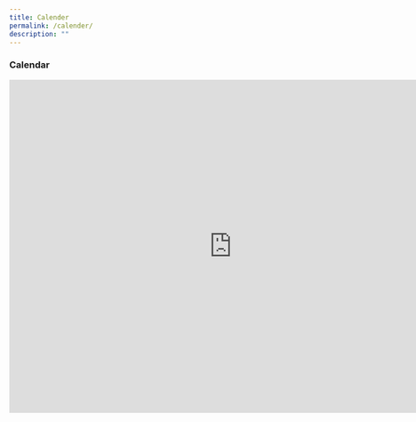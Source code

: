 ```yaml
---
title: Calender
permalink: /calender/
description: ""
---
```

### **Calendar**

<iframe scrolling="no" frameborder="0" height="600" width="800" style="border: 0" src="https://calendar.google.com/calendar/embed?src=ict.acsj%40acsjunior.sg&amp;ctz=Asia%2FSingapore"></iframe>